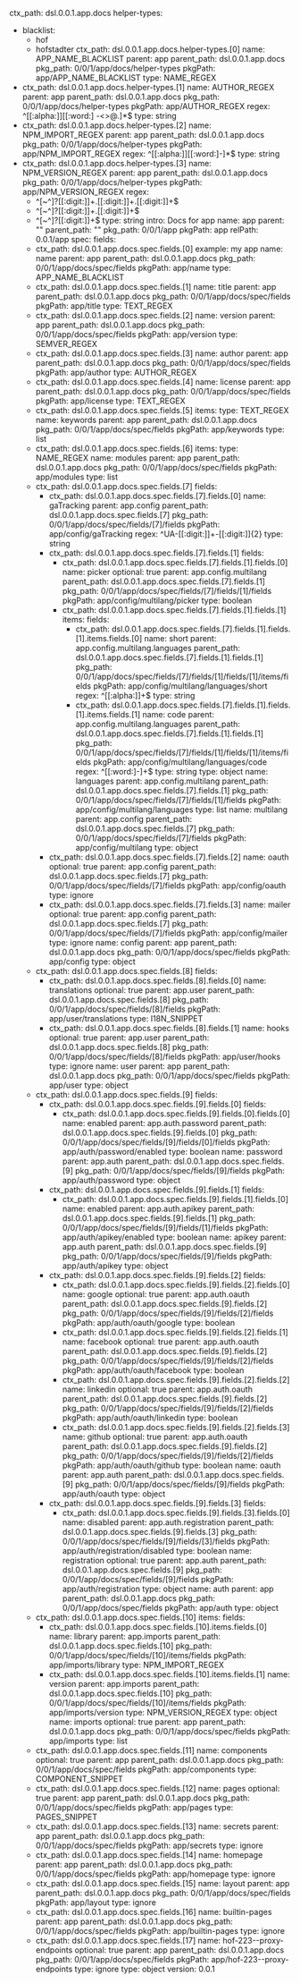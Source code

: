 ctx_path: dsl.0.0.1.app.docs
helper-types:
- blacklist:
  - hof
  - hofstadter
  ctx_path: dsl.0.0.1.app.docs.helper-types.[0]
  name: APP_NAME_BLACKLIST
  parent: app
  parent_path: dsl.0.0.1.app.docs
  pkg_path: 0/0/1/app/docs/helper-types
  pkgPath: app/APP_NAME_BLACKLIST
  type: NAME_REGEX
- ctx_path: dsl.0.0.1.app.docs.helper-types.[1]
  name: AUTHOR_REGEX
  parent: app
  parent_path: dsl.0.0.1.app.docs
  pkg_path: 0/0/1/app/docs/helper-types
  pkgPath: app/AUTHOR_REGEX
  regex: ^[[:alpha:]][[:word:] -\<\>\@\.]*$
  type: string
- ctx_path: dsl.0.0.1.app.docs.helper-types.[2]
  name: NPM_IMPORT_REGEX
  parent: app
  parent_path: dsl.0.0.1.app.docs
  pkg_path: 0/0/1/app/docs/helper-types
  pkgPath: app/NPM_IMPORT_REGEX
  regex: ^[[:alpha:]][[:word:]-]*$
  type: string
- ctx_path: dsl.0.0.1.app.docs.helper-types.[3]
  name: NPM_VERSION_REGEX
  parent: app
  parent_path: dsl.0.0.1.app.docs
  pkg_path: 0/0/1/app/docs/helper-types
  pkgPath: app/NPM_VERSION_REGEX
  regex:
  - ^[\~\^]?[[:digit:]]+\.[[:digit:]]+\.[[:digit:]]+$
  - ^[\~\^]?[[:digit:]]+\.[[:digit:]]+$
  - ^[\~\^]?[[:digit:]]+$
  type: string
intro: Docs for app
name: app
parent: ""
parent_path: ""
pkg_path: 0/0/1/app
pkgPath: app
relPath: 0.0.1/app
spec:
  fields:
  - ctx_path: dsl.0.0.1.app.docs.spec.fields.[0]
    example: my app
    name: name
    parent: app
    parent_path: dsl.0.0.1.app.docs
    pkg_path: 0/0/1/app/docs/spec/fields
    pkgPath: app/name
    type: APP_NAME_BLACKLIST
  - ctx_path: dsl.0.0.1.app.docs.spec.fields.[1]
    name: title
    parent: app
    parent_path: dsl.0.0.1.app.docs
    pkg_path: 0/0/1/app/docs/spec/fields
    pkgPath: app/title
    type: TEXT_REGEX
  - ctx_path: dsl.0.0.1.app.docs.spec.fields.[2]
    name: version
    parent: app
    parent_path: dsl.0.0.1.app.docs
    pkg_path: 0/0/1/app/docs/spec/fields
    pkgPath: app/version
    type: SEMVER_REGEX
  - ctx_path: dsl.0.0.1.app.docs.spec.fields.[3]
    name: author
    parent: app
    parent_path: dsl.0.0.1.app.docs
    pkg_path: 0/0/1/app/docs/spec/fields
    pkgPath: app/author
    type: AUTHOR_REGEX
  - ctx_path: dsl.0.0.1.app.docs.spec.fields.[4]
    name: license
    parent: app
    parent_path: dsl.0.0.1.app.docs
    pkg_path: 0/0/1/app/docs/spec/fields
    pkgPath: app/license
    type: TEXT_REGEX
  - ctx_path: dsl.0.0.1.app.docs.spec.fields.[5]
    items:
      type: TEXT_REGEX
    name: keywords
    parent: app
    parent_path: dsl.0.0.1.app.docs
    pkg_path: 0/0/1/app/docs/spec/fields
    pkgPath: app/keywords
    type: list
  - ctx_path: dsl.0.0.1.app.docs.spec.fields.[6]
    items:
      type: NAME_REGEX
    name: modules
    parent: app
    parent_path: dsl.0.0.1.app.docs
    pkg_path: 0/0/1/app/docs/spec/fields
    pkgPath: app/modules
    type: list
  - ctx_path: dsl.0.0.1.app.docs.spec.fields.[7]
    fields:
    - ctx_path: dsl.0.0.1.app.docs.spec.fields.[7].fields.[0]
      name: gaTracking
      parent: app.config
      parent_path: dsl.0.0.1.app.docs.spec.fields.[7]
      pkg_path: 0/0/1/app/docs/spec/fields/[7]/fields
      pkgPath: app/config/gaTracking
      regex: ^UA-[[:digit:]]+-[[:digit:]]{2}
      type: string
    - ctx_path: dsl.0.0.1.app.docs.spec.fields.[7].fields.[1]
      fields:
      - ctx_path: dsl.0.0.1.app.docs.spec.fields.[7].fields.[1].fields.[0]
        name: picker
        optional: true
        parent: app.config.multilang
        parent_path: dsl.0.0.1.app.docs.spec.fields.[7].fields.[1]
        pkg_path: 0/0/1/app/docs/spec/fields/[7]/fields/[1]/fields
        pkgPath: app/config/multilang/picker
        type: boolean
      - ctx_path: dsl.0.0.1.app.docs.spec.fields.[7].fields.[1].fields.[1]
        items:
          fields:
          - ctx_path: dsl.0.0.1.app.docs.spec.fields.[7].fields.[1].fields.[1].items.fields.[0]
            name: short
            parent: app.config.multilang.languages
            parent_path: dsl.0.0.1.app.docs.spec.fields.[7].fields.[1].fields.[1]
            pkg_path: 0/0/1/app/docs/spec/fields/[7]/fields/[1]/fields/[1]/items/fields
            pkgPath: app/config/multilang/languages/short
            regex: ^[[:alpha:]]+$
            type: string
          - ctx_path: dsl.0.0.1.app.docs.spec.fields.[7].fields.[1].fields.[1].items.fields.[1]
            name: code
            parent: app.config.multilang.languages
            parent_path: dsl.0.0.1.app.docs.spec.fields.[7].fields.[1].fields.[1]
            pkg_path: 0/0/1/app/docs/spec/fields/[7]/fields/[1]/fields/[1]/items/fields
            pkgPath: app/config/multilang/languages/code
            regex: ^[[:word:]-]+$
            type: string
          type: object
        name: languages
        parent: app.config.multilang
        parent_path: dsl.0.0.1.app.docs.spec.fields.[7].fields.[1]
        pkg_path: 0/0/1/app/docs/spec/fields/[7]/fields/[1]/fields
        pkgPath: app/config/multilang/languages
        type: list
      name: multilang
      parent: app.config
      parent_path: dsl.0.0.1.app.docs.spec.fields.[7]
      pkg_path: 0/0/1/app/docs/spec/fields/[7]/fields
      pkgPath: app/config/multilang
      type: object
    - ctx_path: dsl.0.0.1.app.docs.spec.fields.[7].fields.[2]
      name: oauth
      optional: true
      parent: app.config
      parent_path: dsl.0.0.1.app.docs.spec.fields.[7]
      pkg_path: 0/0/1/app/docs/spec/fields/[7]/fields
      pkgPath: app/config/oauth
      type: ignore
    - ctx_path: dsl.0.0.1.app.docs.spec.fields.[7].fields.[3]
      name: mailer
      optional: true
      parent: app.config
      parent_path: dsl.0.0.1.app.docs.spec.fields.[7]
      pkg_path: 0/0/1/app/docs/spec/fields/[7]/fields
      pkgPath: app/config/mailer
      type: ignore
    name: config
    parent: app
    parent_path: dsl.0.0.1.app.docs
    pkg_path: 0/0/1/app/docs/spec/fields
    pkgPath: app/config
    type: object
  - ctx_path: dsl.0.0.1.app.docs.spec.fields.[8]
    fields:
    - ctx_path: dsl.0.0.1.app.docs.spec.fields.[8].fields.[0]
      name: translations
      optional: true
      parent: app.user
      parent_path: dsl.0.0.1.app.docs.spec.fields.[8]
      pkg_path: 0/0/1/app/docs/spec/fields/[8]/fields
      pkgPath: app/user/translations
      type: I18N_SNIPPET
    - ctx_path: dsl.0.0.1.app.docs.spec.fields.[8].fields.[1]
      name: hooks
      optional: true
      parent: app.user
      parent_path: dsl.0.0.1.app.docs.spec.fields.[8]
      pkg_path: 0/0/1/app/docs/spec/fields/[8]/fields
      pkgPath: app/user/hooks
      type: ignore
    name: user
    parent: app
    parent_path: dsl.0.0.1.app.docs
    pkg_path: 0/0/1/app/docs/spec/fields
    pkgPath: app/user
    type: object
  - ctx_path: dsl.0.0.1.app.docs.spec.fields.[9]
    fields:
    - ctx_path: dsl.0.0.1.app.docs.spec.fields.[9].fields.[0]
      fields:
      - ctx_path: dsl.0.0.1.app.docs.spec.fields.[9].fields.[0].fields.[0]
        name: enabled
        parent: app.auth.password
        parent_path: dsl.0.0.1.app.docs.spec.fields.[9].fields.[0]
        pkg_path: 0/0/1/app/docs/spec/fields/[9]/fields/[0]/fields
        pkgPath: app/auth/password/enabled
        type: boolean
      name: password
      parent: app.auth
      parent_path: dsl.0.0.1.app.docs.spec.fields.[9]
      pkg_path: 0/0/1/app/docs/spec/fields/[9]/fields
      pkgPath: app/auth/password
      type: object
    - ctx_path: dsl.0.0.1.app.docs.spec.fields.[9].fields.[1]
      fields:
      - ctx_path: dsl.0.0.1.app.docs.spec.fields.[9].fields.[1].fields.[0]
        name: enabled
        parent: app.auth.apikey
        parent_path: dsl.0.0.1.app.docs.spec.fields.[9].fields.[1]
        pkg_path: 0/0/1/app/docs/spec/fields/[9]/fields/[1]/fields
        pkgPath: app/auth/apikey/enabled
        type: boolean
      name: apikey
      parent: app.auth
      parent_path: dsl.0.0.1.app.docs.spec.fields.[9]
      pkg_path: 0/0/1/app/docs/spec/fields/[9]/fields
      pkgPath: app/auth/apikey
      type: object
    - ctx_path: dsl.0.0.1.app.docs.spec.fields.[9].fields.[2]
      fields:
      - ctx_path: dsl.0.0.1.app.docs.spec.fields.[9].fields.[2].fields.[0]
        name: google
        optional: true
        parent: app.auth.oauth
        parent_path: dsl.0.0.1.app.docs.spec.fields.[9].fields.[2]
        pkg_path: 0/0/1/app/docs/spec/fields/[9]/fields/[2]/fields
        pkgPath: app/auth/oauth/google
        type: boolean
      - ctx_path: dsl.0.0.1.app.docs.spec.fields.[9].fields.[2].fields.[1]
        name: facebook
        optional: true
        parent: app.auth.oauth
        parent_path: dsl.0.0.1.app.docs.spec.fields.[9].fields.[2]
        pkg_path: 0/0/1/app/docs/spec/fields/[9]/fields/[2]/fields
        pkgPath: app/auth/oauth/facebook
        type: boolean
      - ctx_path: dsl.0.0.1.app.docs.spec.fields.[9].fields.[2].fields.[2]
        name: linkedin
        optional: true
        parent: app.auth.oauth
        parent_path: dsl.0.0.1.app.docs.spec.fields.[9].fields.[2]
        pkg_path: 0/0/1/app/docs/spec/fields/[9]/fields/[2]/fields
        pkgPath: app/auth/oauth/linkedin
        type: boolean
      - ctx_path: dsl.0.0.1.app.docs.spec.fields.[9].fields.[2].fields.[3]
        name: github
        optional: true
        parent: app.auth.oauth
        parent_path: dsl.0.0.1.app.docs.spec.fields.[9].fields.[2]
        pkg_path: 0/0/1/app/docs/spec/fields/[9]/fields/[2]/fields
        pkgPath: app/auth/oauth/github
        type: boolean
      name: oauth
      parent: app.auth
      parent_path: dsl.0.0.1.app.docs.spec.fields.[9]
      pkg_path: 0/0/1/app/docs/spec/fields/[9]/fields
      pkgPath: app/auth/oauth
      type: object
    - ctx_path: dsl.0.0.1.app.docs.spec.fields.[9].fields.[3]
      fields:
      - ctx_path: dsl.0.0.1.app.docs.spec.fields.[9].fields.[3].fields.[0]
        name: disabled
        parent: app.auth.registration
        parent_path: dsl.0.0.1.app.docs.spec.fields.[9].fields.[3]
        pkg_path: 0/0/1/app/docs/spec/fields/[9]/fields/[3]/fields
        pkgPath: app/auth/registration/disabled
        type: boolean
      name: registration
      optional: true
      parent: app.auth
      parent_path: dsl.0.0.1.app.docs.spec.fields.[9]
      pkg_path: 0/0/1/app/docs/spec/fields/[9]/fields
      pkgPath: app/auth/registration
      type: object
    name: auth
    parent: app
    parent_path: dsl.0.0.1.app.docs
    pkg_path: 0/0/1/app/docs/spec/fields
    pkgPath: app/auth
    type: object
  - ctx_path: dsl.0.0.1.app.docs.spec.fields.[10]
    items:
      fields:
      - ctx_path: dsl.0.0.1.app.docs.spec.fields.[10].items.fields.[0]
        name: library
        parent: app.imports
        parent_path: dsl.0.0.1.app.docs.spec.fields.[10]
        pkg_path: 0/0/1/app/docs/spec/fields/[10]/items/fields
        pkgPath: app/imports/library
        type: NPM_IMPORT_REGEX
      - ctx_path: dsl.0.0.1.app.docs.spec.fields.[10].items.fields.[1]
        name: version
        parent: app.imports
        parent_path: dsl.0.0.1.app.docs.spec.fields.[10]
        pkg_path: 0/0/1/app/docs/spec/fields/[10]/items/fields
        pkgPath: app/imports/version
        type: NPM_VERSION_REGEX
      type: object
    name: imports
    optional: true
    parent: app
    parent_path: dsl.0.0.1.app.docs
    pkg_path: 0/0/1/app/docs/spec/fields
    pkgPath: app/imports
    type: list
  - ctx_path: dsl.0.0.1.app.docs.spec.fields.[11]
    name: components
    optional: true
    parent: app
    parent_path: dsl.0.0.1.app.docs
    pkg_path: 0/0/1/app/docs/spec/fields
    pkgPath: app/components
    type: COMPONENT_SNIPPET
  - ctx_path: dsl.0.0.1.app.docs.spec.fields.[12]
    name: pages
    optional: true
    parent: app
    parent_path: dsl.0.0.1.app.docs
    pkg_path: 0/0/1/app/docs/spec/fields
    pkgPath: app/pages
    type: PAGES_SNIPPET
  - ctx_path: dsl.0.0.1.app.docs.spec.fields.[13]
    name: secrets
    parent: app
    parent_path: dsl.0.0.1.app.docs
    pkg_path: 0/0/1/app/docs/spec/fields
    pkgPath: app/secrets
    type: ignore
  - ctx_path: dsl.0.0.1.app.docs.spec.fields.[14]
    name: homepage
    parent: app
    parent_path: dsl.0.0.1.app.docs
    pkg_path: 0/0/1/app/docs/spec/fields
    pkgPath: app/homepage
    type: ignore
  - ctx_path: dsl.0.0.1.app.docs.spec.fields.[15]
    name: layout
    parent: app
    parent_path: dsl.0.0.1.app.docs
    pkg_path: 0/0/1/app/docs/spec/fields
    pkgPath: app/layout
    type: ignore
  - ctx_path: dsl.0.0.1.app.docs.spec.fields.[16]
    name: builtin-pages
    parent: app
    parent_path: dsl.0.0.1.app.docs
    pkg_path: 0/0/1/app/docs/spec/fields
    pkgPath: app/builtin-pages
    type: ignore
  - ctx_path: dsl.0.0.1.app.docs.spec.fields.[17]
    name: hof-223--proxy-endpoints
    optional: true
    parent: app
    parent_path: dsl.0.0.1.app.docs
    pkg_path: 0/0/1/app/docs/spec/fields
    pkgPath: app/hof-223--proxy-endpoints
    type: ignore
  type: object
version: 0.0.1

